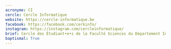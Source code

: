 ```yaml
---
acronyme: CI
cercle: Cercle Informatique
website: https://cercle-informatique.be
facebook: https://facebook.com/cerkinfo/
instagram: https://instagram.com/cercleinformatique/
brief: Cercle des Étudiant•e•s de la Faculté Sciences du Département Informatique
baptismal: True
---
```

